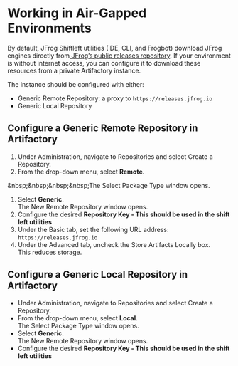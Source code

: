 # Working in Air-Gapped Environments

By default, JFrog Shiftleft utilities (IDE, CLI, and Frogbot) download JFrog engines directly from[ JFrog’s public releases repository](https://releases.jfrog.io). If your environment is without internet access, you can configure it to download these resources from a private Artifactory instance.

The instance should be configured with either:

* Generic Remote Repository: a proxy to `https://releases.jfrog.io`
* Generic Local Repository

## Configure a Generic Remote Repository in Artifactory

1. Under Administration, navigate to Repositories and select Create a Repository.&#x20;
2. From the drop-down menu, select **Remote**.&#x20;

&#x20;\&nbsp;\&nbsp;\&nbsp;\&nbsp;The Select Package Type window opens.

1. Select **Generic**.\
   The New Remote Repository window opens.
2. Configure the desired **Repository Key - This should be used in the shift left utilities**
3. Under the Basic tab, set the following URL address: \
   `https://releases.jfrog.io`
4. Under the Advanced tab, uncheck the Store Artifacts Locally box. \
   This reduces storage.

## Configure a Generic Local Repository in Artifactory

* Under Administration, navigate to Repositories and select Create a Repository.&#x20;
* From the drop-down menu, select **Local**. \
  The Select Package Type window opens.
* Select **Generic**.\
  The New Remote Repository window opens.
* Configure the desired **Repository Key - This should be used in the shift left utilities**
